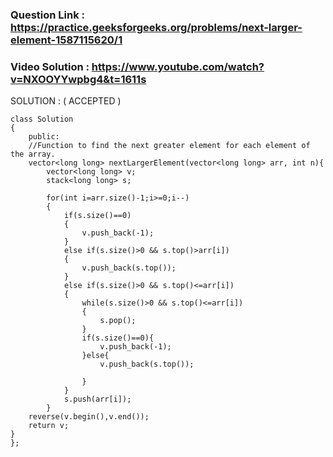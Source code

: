 ### Question Link : https://practice.geeksforgeeks.org/problems/next-larger-element-1587115620/1

### Video Solution : https://www.youtube.com/watch?v=NXOOYYwpbg4&t=1611s

SOLUTION : ( ACCEPTED )

```
class Solution
{
    public:
    //Function to find the next greater element for each element of the array.
    vector<long long> nextLargerElement(vector<long long> arr, int n){
        vector<long long> v;
        stack<long long> s;
        
        for(int i=arr.size()-1;i>=0;i--)
        {
            if(s.size()==0)
            {
                v.push_back(-1);
            }
            else if(s.size()>0 && s.top()>arr[i])
            {
                v.push_back(s.top());
            }
            else if(s.size()>0 && s.top()<=arr[i])
            {
                while(s.size()>0 && s.top()<=arr[i])
                {
                    s.pop();
                }
                if(s.size()==0){
                    v.push_back(-1);
                }else{
                    v.push_back(s.top());
                    
                }
            }
            s.push(arr[i]);
        }
    reverse(v.begin(),v.end());
    return v;
}
};
```